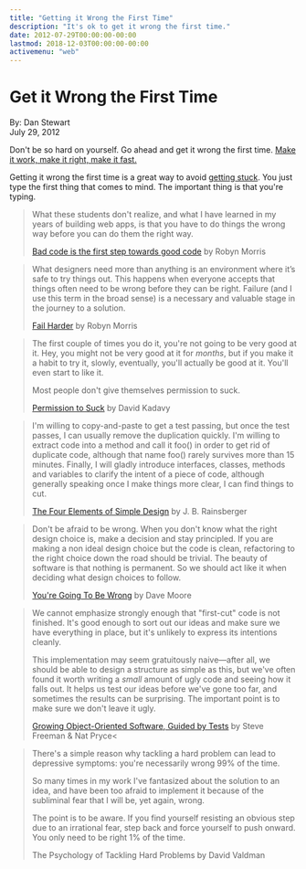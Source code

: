 ```yaml
---
title: "Getting it Wrong the First Time"
description: "It's ok to get it wrong the first time."
date: 2012-07-29T00:00:00-00:00
lastmod: 2018-12-03T00:00:00-00:00
activemenu: "web"
---
```


# Get it Wrong the First Time

By: Dan Stewart\
July 29, 2012 

Don't be so hard on yourself. Go ahead and get it wrong the first time. 
[Make it work, make it right, make it fast.](http://c2.com/cgi/wiki?MakeItWorkMakeItRightMakeItFast)

Getting it wrong the first time is a great way to avoid [getting stuck](https://www.jeffwofford.com/?p=838). 
You just type the first thing that comes to mind. The important thing is that you're typing.

>What these students don't realize, and what I have learned in my years of building web apps, is that you have to 
>do things the wrong way before you can do them the right way.
>
>[Bad code is the first step towards good code](https://medium.com/lets-make-things/dd9798e25874) by Robyn Morris

>What designers need more than anything is an environment where it’s safe to try
>things out. This happens when everyone accepts that things often need to be wrong
>before they can be right. Failure (and I use this term in the broad sense) is a
>necessary and valuable stage in the journey to a solution.
>
>[Fail Harder](https://medium.com/lets-make-things-1/f140cda815eb) by Robyn Morris

>The first couple of times you do it, you're not going to be very good at it. Hey, you might not be very good at it 
>for *months*, but if you make it a habit to try it, slowly, eventually, you'll actually be good at it. You'll even start to like it.
>
>Most people don't give themselves permission to suck.
>
>[Permission to Suck](https://www.kadavy.net/blog/posts/permission-to-suck/) by David Kadavy

>I'm willing to copy-and-paste to get a test passing, but once the test passes, I can usually remove the duplication quickly. 
>I'm willing to extract code into a method and call it foo() in order to get rid of duplicate code, although that name foo()
>rarely survives more than 15 minutes. Finally, I will gladly introduce interfaces, classes, methods and variables to clarify 
>the intent of a piece of code, although generally speaking once I make things more clear, I can find things to cut.
>
>[The Four Elements of Simple Design](https://blog.jbrains.ca/permalink/the-four-elements-of-simple-design) by J. B. Rainsberger

>Don't be afraid to be wrong. When you don't know what the right design choice is, make a decision and stay principled. If you 
> are making a non ideal design choice but the code is clean, refactoring to the right choice down the road should be trivial.
>The beauty of software is that nothing is permanent. So we should act like it when deciding what design choices to follow.
>
>[You're Going To Be Wrong](https://blog.8thlight.com/dave-moore/2012/07/16/youre-going-to-be-wrong.html) by Dave Moore

>We cannot emphasize strongly enough that "first-cut" code is not finished. It's good enough to sort out our ideas and make sure 
>we have everything in place, but it's unlikely to express its intentions cleanly.
>
>This implementation may seem gratuitously naive&mdash;after all, we should be able to design a structure as simple as this, but 
> we've often found it worth writing a *small* amount of ugly code and seeing how it falls out. It helps us test our ideas before 
>we've gone too far, and sometimes the results can be surprising. The important point is to make sure we don't leave it ugly.
>
>[Growing Object-Oriented Software, Guided by Tests](https://www.amazon.com/Growing-Object-Oriented-Software-Guided-ebook/dp/B002TIOYVW/) 
>by Steve Freeman &amp; Nat Pryce<

>There's a simple reason why tackling a hard problem can lead to depressive symptoms: you're necessarily wrong 99% of the time.
>
>So many times in my work I've fantasized about the solution to an idea, and have been too afraid to implement it because of the 
>subliminal fear that I will be, yet again, wrong.
>
>The point is to be aware. If you find yourself resisting an obvious step due to an irrational fear, step back and force yourself 
>to push onward. You only need to be right 1% of the time.
>
>The Psychology of Tackling Hard Problems by David Valdman